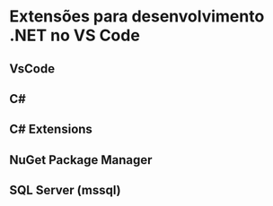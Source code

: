 # Extensões para desenvolvimento .NET no VS Code

## VsCode

## C#

## C# Extensions

## NuGet Package Manager

## SQL Server (mssql)